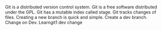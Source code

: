 Git is a distributed version control system.
Git is a free software distributed under the GPL.
Git has a mutable index called stage.
Git tracks changes of files.
Creating a new branch is quick and simple.
Create a dev branch.
Change on Dev.
Learngit1 dev change